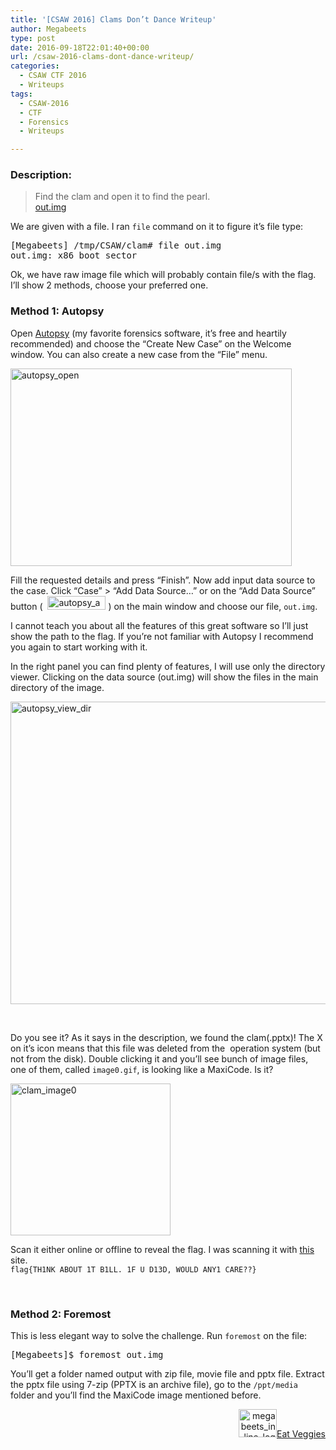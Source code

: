 ```yaml
---
title: '[CSAW 2016] Clams Don’t Dance Writeup'
author: Megabeets
type: post
date: 2016-09-18T22:01:40+00:00
url: /csaw-2016-clams-dont-dance-writeup/
categories:
  - CSAW CTF 2016
  - Writeups
tags:
  - CSAW-2016
  - CTF
  - Forensics
  - Writeups

---
```

### **Description:**

> Find the clam and open it to find the pearl.  
> <a class="chal-file" href="https://ctf.csaw.io/static/uploads/dd1c652598c176078e3b558a01f5d9a2/out.img" target="_blank">out.img</a>

We are given with a file. I ran `file` command on it to figure it&#8217;s file type:

<pre class="lang:sh decode:true">[Megabeets] /tmp/CSAW/clam# file out.img
out.img: x86 boot sector</pre>

Ok, we have raw image file which will probably contain file/s with the flag. I&#8217;ll show 2 methods, choose your preferred one.

### **Method 1: Autopsy**

Open [Autopsy][1] (my favorite forensics software, it&#8217;s free and heartily recommended) and choose the &#8220;Create New Case&#8221; on the Welcome window. You can also create a new case from the &#8220;File&#8221; menu.

<img data-attachment-id="381" data-permalink="https://www.megabeets.net/csaw-2016-clams-dont-dance-writeup/autopsy_open/#main" data-orig-file="http://www.megabeets.net/uploads/autopsy_open.png" data-orig-size="450,316" data-comments-opened="1" data-image-meta="{&quot;aperture&quot;:&quot;0&quot;,&quot;credit&quot;:&quot;&quot;,&quot;camera&quot;:&quot;&quot;,&quot;caption&quot;:&quot;&quot;,&quot;created_timestamp&quot;:&quot;0&quot;,&quot;copyright&quot;:&quot;&quot;,&quot;focal_length&quot;:&quot;0&quot;,&quot;iso&quot;:&quot;0&quot;,&quot;shutter_speed&quot;:&quot;0&quot;,&quot;title&quot;:&quot;&quot;,&quot;orientation&quot;:&quot;0&quot;}" data-image-title="autopsy_open" data-image-description="" data-image-caption="" data-medium-file="http://www.megabeets.net/uploads/autopsy_open-300x211.png" data-large-file="http://www.megabeets.net/uploads/autopsy_open.png" decoding="async" loading="lazy" class="size-full wp-image-381 aligncenter" src="http://www.megabeets.net/uploads/autopsy_open.png" alt="autopsy_open" width="450" height="316" srcset="https://www.megabeets.net/uploads/autopsy_open.png 450w, https://www.megabeets.net/uploads/autopsy_open-150x105.png 150w, https://www.megabeets.net/uploads/autopsy_open-300x211.png 300w" sizes="(max-width: 450px) 100vw, 450px" /> 

Fill the requested details and press &#8220;Finish&#8221;. Now add input data source to the case. Click &#8220;Case&#8221; > &#8220;Add Data Source&#8230;&#8221; or on the &#8220;Add Data Source&#8221; button (  <img data-attachment-id="383" data-permalink="https://www.megabeets.net/csaw-2016-clams-dont-dance-writeup/autopsy_add_data_source/#main" data-orig-file="http://www.megabeets.net/uploads/Autopsy_Add_Data_Source.png" data-orig-size="118,32" data-comments-opened="1" data-image-meta="{&quot;aperture&quot;:&quot;0&quot;,&quot;credit&quot;:&quot;&quot;,&quot;camera&quot;:&quot;&quot;,&quot;caption&quot;:&quot;&quot;,&quot;created_timestamp&quot;:&quot;0&quot;,&quot;copyright&quot;:&quot;&quot;,&quot;focal_length&quot;:&quot;0&quot;,&quot;iso&quot;:&quot;0&quot;,&quot;shutter_speed&quot;:&quot;0&quot;,&quot;title&quot;:&quot;&quot;,&quot;orientation&quot;:&quot;0&quot;}" data-image-title="autopsy_add_data_source" data-image-description="" data-image-caption="" data-medium-file="http://www.megabeets.net/uploads/Autopsy_Add_Data_Source.png" data-large-file="http://www.megabeets.net/uploads/Autopsy_Add_Data_Source.png" decoding="async" loading="lazy" class="wp-image-383 alignnone" src="http://www.megabeets.net/uploads/Autopsy_Add_Data_Source.png" alt="autopsy_add_data_source" width="93" height="22" /> ) on the main window and choose our file, `out.img`.

I cannot teach you about all the features of this great software so I&#8217;ll just show the path to the flag. If you&#8217;re not familiar with Autopsy I recommend you again to start working with it.

In the right panel you can find plenty of features, I will use only the directory viewer. Clicking on the data source (out.img) will show the files in the main directory of the image.

<img data-attachment-id="385" data-permalink="https://www.megabeets.net/csaw-2016-clams-dont-dance-writeup/autopsy_view_dir/#main" data-orig-file="http://www.megabeets.net/uploads/autopsy_view_dir.png" data-orig-size="785,605" data-comments-opened="1" data-image-meta="{&quot;aperture&quot;:&quot;0&quot;,&quot;credit&quot;:&quot;&quot;,&quot;camera&quot;:&quot;&quot;,&quot;caption&quot;:&quot;&quot;,&quot;created_timestamp&quot;:&quot;0&quot;,&quot;copyright&quot;:&quot;&quot;,&quot;focal_length&quot;:&quot;0&quot;,&quot;iso&quot;:&quot;0&quot;,&quot;shutter_speed&quot;:&quot;0&quot;,&quot;title&quot;:&quot;&quot;,&quot;orientation&quot;:&quot;0&quot;}" data-image-title="autopsy_view_dir" data-image-description="" data-image-caption="" data-medium-file="http://www.megabeets.net/uploads/autopsy_view_dir-300x231.png" data-large-file="http://www.megabeets.net/uploads/autopsy_view_dir.png" decoding="async" loading="lazy" class=" wp-image-385 aligncenter" src="http://www.megabeets.net/uploads/autopsy_view_dir.png" alt="autopsy_view_dir" width="679" height="484" /> 

&nbsp;

Do you see it? As it says in the description, we found the clam(.pptx)! The X on it&#8217;s icon means that this file was deleted from the  operation system (but not from the disk). Double clicking it and you&#8217;ll see bunch of image files, one of them, called `image0.gif`, is looking like a MaxiCode. Is it?

<img data-attachment-id="386" data-permalink="https://www.megabeets.net/csaw-2016-clams-dont-dance-writeup/clam_image0/#main" data-orig-file="http://www.megabeets.net/uploads/clam_image0.gif" data-orig-size="256,243" data-comments-opened="1" data-image-meta="{&quot;aperture&quot;:&quot;0&quot;,&quot;credit&quot;:&quot;&quot;,&quot;camera&quot;:&quot;&quot;,&quot;caption&quot;:&quot;&quot;,&quot;created_timestamp&quot;:&quot;0&quot;,&quot;copyright&quot;:&quot;&quot;,&quot;focal_length&quot;:&quot;0&quot;,&quot;iso&quot;:&quot;0&quot;,&quot;shutter_speed&quot;:&quot;0&quot;,&quot;title&quot;:&quot;&quot;,&quot;orientation&quot;:&quot;0&quot;}" data-image-title="clam_image0" data-image-description="" data-image-caption="" data-medium-file="http://www.megabeets.net/uploads/clam_image0.gif" data-large-file="http://www.megabeets.net/uploads/clam_image0.gif" decoding="async" loading="lazy" class="size-full wp-image-386 aligncenter" src="http://www.megabeets.net/uploads/clam_image0.gif" alt="clam_image0" width="256" height="243" /> 

Scan it either online or offline to reveal the flag. I was scanning it with [this][2] site.  
`flag{TH1NK ABOUT 1T B1LL. 1F U D13D, WOULD ANY1 CARE??}`

&nbsp;

### **Method 2: Foremost**

This is less elegant way to solve the challenge. Run `foremost` on the file:

<pre class="lang:sh decode:true ">[Megabeets]$ foremost out.img</pre>

You&#8217;ll get a folder named output with zip file, movie file and pptx file. Extract the pptx file using 7-zip (PPTX is an archive file), go to the `/ppt/media` folder and you&#8217;ll find the MaxiCode image mentioned before.

<div class="nf-post-footer">
  <p style="text-align: right">
    <a href="https://www.megabeets.net/about.html#vegan"><img class="wp-image-149 alignnone" src="https://www.megabeets.net/uploads/megabeets_inline_logo.png" alt="megabeets_inline_logo" width="61" height="45" />Eat Veggies</a>
  </p>
</div>

 [1]: http://www.sleuthkit.org/autopsy/
 [2]: https://zxing.org/w/decode.jspx